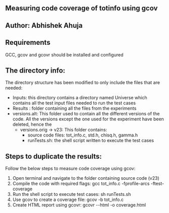 ## Measuring code coverage of totinfo using gcov
## Author: Abhishek Ahuja

## Requirements
GCC, gcov and gcovr should be installed and configured

## The directory info:
The directory structure has been modified to only include the files that are needed:
* Inputs: this directory contains a directory named Universe which contains all the test input files needed to run the test cases
* Results : folder containing all the files from the experiments
* versions.alt: This folder used to contain all the different versions of the code. All the versions except the one used for the experiment have been deleted, hence the 
    + versions.orig -> v23: This folder contains:
        - source code files: tot_info.c, std.h, chisq.h, gamma.h
        - runTests.sh: the shell script written to execute the test cases

## Steps to duplicate the results:
Follow the below steps to measure code coverage using gcov:
1. Open terminal and navigate to the folder containing source code (v23)
2. Compile the code with required flags: gcc tot_info.c -fprofile-arcs -ftest-coverage
3. Run the shell script to execute test cases: sh runTests.sh
4. Use gcov to create a coverage file: gcov -b tot_info.c
5. Create HTML report using gcovr: gcovr --html -o coverage.html